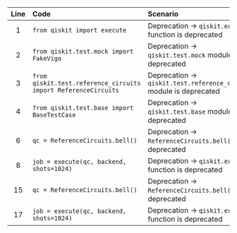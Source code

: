 | Line | Code | Scenario | Reference | Artifact | Refactoring |
| :--: | :--- | :------- | :-------: | :------- | :---------- |
| 1 | `from qiskit import execute` | Deprecation -> `qiskit.execute` function is deprecated | internal | qiskit.execute | |
| 2 | `from qiskit.test.mock import FakeVigo` | Deprecation -> `qiskit.test.mock` module is deprecated | internal | qiskit.test.mock.FakeVigo | `from qiskit.providers.fake_provider import FakeVigo` |
| 3 | `from qiskit.test.reference_circuits import ReferenceCircuits` | Deprecation -> `qiskit.test.reference_circuits` module is deprecated | internal | qiskit.test.reference_circuits.ReferenceCircuits | `from qiskit.circuit.library import BellState` |
| 4 | `from qiskit.test.base import BaseTestCase` | Deprecation -> `qiskit.test.base` module is deprecated | internal | qiskit.test.base.BaseTestCase | `from unittest import TestCase` |
| 6 | `qc = ReferenceCircuits.bell()` | Deprecation -> `ReferenceCircuits.bell()` is deprecated | internal | ReferenceCircuits.bell | `from qiskit.circuit.library import BellState` then `qc = BellState()` |
| 8 | `job = execute(qc, backend, shots=1024)` | Deprecation -> `qiskit.execute` function is deprecated | internal | qiskit.execute | `job = backend.run(qc, shots=1024)` |
| 15 | `qc = ReferenceCircuits.bell()` | Deprecation -> `ReferenceCircuits.bell()` is deprecated | internal | ReferenceCircuits.bell | `from qiskit.circuit.library import BellState` then `qc = BellState()` |
| 17 | `job = execute(qc, backend, shots=1024)` | Deprecation -> `qiskit.execute` function is deprecated | internal | qiskit.execute | `job = backend.run(qc, shots=1024)` |